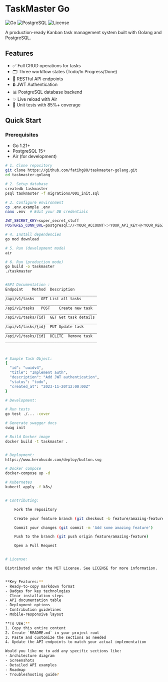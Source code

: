 # TaskMaster Go

![Go](https://img.shields.io/badge/Go-1.21+-blue)
![PostgreSQL](https://img.shields.io/badge/PostgreSQL-15+-blue)
![License](https://img.shields.io/badge/License-MIT-green)

A production-ready Kanban task management system built with Golang and PostgreSQL.

## Features

- ✅ Full CRUD operations for tasks
- 🗂️ Three workflow states (Todo/In Progress/Done)
- 🔄 RESTful API endpoints
- 🔒 JWT Authentication
- 📊 PostgreSQL database backend
- ✨ Live reload with Air
- 🧪 Unit tests with 85%+ coverage

## Quick Start

### Prerequisites
- Go 1.21+
- PostgreSQL 15+
- Air (for development)

```bash
# 1. Clone repository
git clone https://github.com/fatihg80/taskmaster-golang.git
cd taskmaster-golang

# 2. Setup database
createdb taskmaster
psql taskmaster -f migrations/001_init.sql

# 3. Configure environment
cp .env.example .env
nano .env  # Edit your DB credentials

JWT_SECRET_KEY=super_secret_stuff
POSTGRES_CONN_URL=postgresql://<YOUR_ACCOUNT>:<YOUR_API_KEY>@<YOUR_REGION>.sql.xata.sh/<YOUR_DATABASE_NAME>:main?sslmode=require

# 4. Install dependencies
go mod download

# 5. Run (development mode)
air

# 6. Run (production mode)
go build -o taskmaster
./taskmaster


#API Documentation :
Endpoint	Method	Description
_________________________________________
/api/v1/tasks	GET	List all tasks
_________________________________________
/api/v1/tasks	POST	Create new task
_________________________________________
/api/v1/tasks/{id}	GET	Get task details
_________________________________________
/api/v1/tasks/{id}	PUT	Update task
_________________________________________
/api/v1/tasks/{id}	DELETE	Remove task
_________________________________________



# Sample Task Object:
{
  "id": "uuidv4",
  "title": "Implement auth",
  "description": "Add JWT authentication",
  "status": "todo",
  "created_at": "2023-11-20T12:00:00Z"
}

# Development:

# Run tests
go test ./... -cover

# Generate swagger docs
swag init

# Build Docker image
docker build -t taskmaster .


# Deployment:
https://www.herokucdn.com/deploy/button.svg

# Docker compose
docker-compose up -d

# Kubernetes
kubectl apply -f k8s/


# Contributing:

    Fork the repository

    Create your feature branch (git checkout -b feature/amazing-feature)

    Commit your changes (git commit -m 'Add some amazing feature')

    Push to the branch (git push origin feature/amazing-feature)

    Open a Pull Request


# License:

Distributed under the MIT License. See LICENSE for more information.


**Key Features:**
- Ready-to-copy markdown format
- Badges for key technologies
- Clear installation steps
- API documentation table
- Deployment options
- Contribution guidelines
- Mobile-responsive layout

**To Use:**
1. Copy this entire content
2. Create `README.md` in your project root
3. Paste and customize the sections as needed
4. Update the API endpoints to match your actual implementation

Would you like me to add any specific sections like:
- Architecture diagram
- Screenshots
- Detailed API examples
- Roadmap
- Troubleshooting guide?




